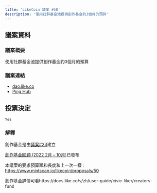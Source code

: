 ```yaml
---
title: 'LikeCoin 議案 #58'
description: '使用社群基金池提供創作基金約3個月的預算'
---
```


## 議案資料

### 議案概要
使用社群基金池提供創作基金約3個月的預算

### 議案連結
- [dao.like.co](https://dao.like.co/proposals/58)
- [Ping Hub](https://ping.pub/likecoin/gov/58)


## 投票決定
`Yes`

### 解釋
創作基金是由[議案#23](https://www.mintscan.io/likecoin/proposals/23)建立

[創作基金回顧 (2022 2月 – 10月)](https://blog.like.co/zh/%E5%89%B5%E4%BD%9C%E5%9F%BA%E9%87%91%E5%9B%9E%E9%A1%A7%EF%BC%882022%E5%B9%B42%E6%9C%88-10%E6%9C%88%EF%BC%89/)已發布

本議案的要求預算額和長度和上一次一樣：https://www.mintscan.io/likecoin/proposals/50

創作基金詳情可看https://docs.like.co/v/zh/user-guide/civic-liker/creators-fund
